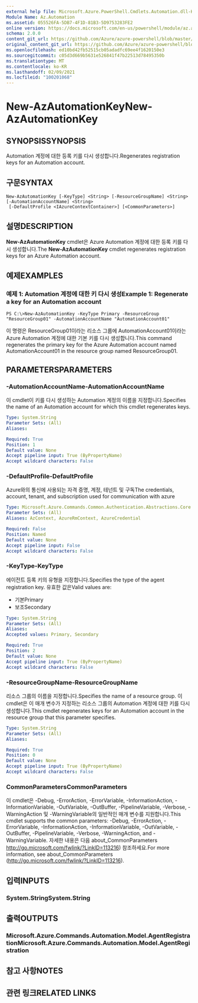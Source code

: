 ```yaml
---
external help file: Microsoft.Azure.PowerShell.Cmdlets.Automation.dll-Help.xml
Module Name: Az.Automation
ms.assetid: 055526FA-5DB7-4F1D-81B3-5D9753283FE2
online version: https://docs.microsoft.com/en-us/powershell/module/az.automation/new-azautomationkey
schema: 2.0.0
content_git_url: https://github.com/Azure/azure-powershell/blob/master/src/Automation/Automation/help/New-AzAutomationKey.md
original_content_git_url: https://github.com/Azure/azure-powershell/blob/master/src/Automation/Automation/help/New-AzAutomationKey.md
ms.openlocfilehash: ed10bd42fb52515cb05adadfc69ee4f1620150e3
ms.sourcegitcommit: c05d3d669b5631e526841f47b22513d78495350b
ms.translationtype: MT
ms.contentlocale: ko-KR
ms.lasthandoff: 02/09/2021
ms.locfileid: "100201068"
---
```

# <span data-ttu-id="90490-101">New-AzAutomationKey</span><span class="sxs-lookup"><span data-stu-id="90490-101">New-AzAutomationKey</span></span>

## <span data-ttu-id="90490-102">SYNOPSIS</span><span class="sxs-lookup"><span data-stu-id="90490-102">SYNOPSIS</span></span>
<span data-ttu-id="90490-103">Automation 계정에 대한 등록 키를 다시 생성합니다.</span><span class="sxs-lookup"><span data-stu-id="90490-103">Regenerates registration keys for an Automation account.</span></span>

## <span data-ttu-id="90490-104">구문</span><span class="sxs-lookup"><span data-stu-id="90490-104">SYNTAX</span></span>

```
New-AzAutomationKey [-KeyType] <String> [-ResourceGroupName] <String> [-AutomationAccountName] <String>
 [-DefaultProfile <IAzureContextContainer>] [<CommonParameters>]
```

## <span data-ttu-id="90490-105">설명</span><span class="sxs-lookup"><span data-stu-id="90490-105">DESCRIPTION</span></span>
<span data-ttu-id="90490-106">**New-AzAutomationKey** cmdlet은 Azure Automation 계정에 대한 등록 키를 다시 생성합니다.</span><span class="sxs-lookup"><span data-stu-id="90490-106">The **New-AzAutomationKey** cmdlet regenerates registration keys for an Azure Automation account.</span></span>

## <span data-ttu-id="90490-107">예제</span><span class="sxs-lookup"><span data-stu-id="90490-107">EXAMPLES</span></span>

### <span data-ttu-id="90490-108">예제 1: Automation 계정에 대한 키 다시 생성</span><span class="sxs-lookup"><span data-stu-id="90490-108">Example 1: Regenerate a key for an Automation account</span></span>
```
PS C:\>New-AzAutomationKey -KeyType Primary -ResourceGroup "ResourceGroup01" -AutomationAccountName "AutomationAccount01"
```

<span data-ttu-id="90490-109">이 명령은 ResourceGroup01이라는 리소스 그룹에 AutomationAccount01이라는 Azure Automation 계정에 대한 기본 키를 다시 생성합니다.</span><span class="sxs-lookup"><span data-stu-id="90490-109">This command regenerates the primary key for the Azure Automation account named AutomationAccount01 in the resource group named ResourceGroup01.</span></span>

## <span data-ttu-id="90490-110">PARAMETERS</span><span class="sxs-lookup"><span data-stu-id="90490-110">PARAMETERS</span></span>

### <span data-ttu-id="90490-111">-AutomationAccountName</span><span class="sxs-lookup"><span data-stu-id="90490-111">-AutomationAccountName</span></span>
<span data-ttu-id="90490-112">이 cmdlet이 키를 다시 생성하는 Automation 계정의 이름을 지정합니다.</span><span class="sxs-lookup"><span data-stu-id="90490-112">Specifies the name of an Automation account for which this cmdlet regenerates keys.</span></span>

```yaml
Type: System.String
Parameter Sets: (All)
Aliases:

Required: True
Position: 1
Default value: None
Accept pipeline input: True (ByPropertyName)
Accept wildcard characters: False
```

### <span data-ttu-id="90490-113">-DefaultProfile</span><span class="sxs-lookup"><span data-stu-id="90490-113">-DefaultProfile</span></span>
<span data-ttu-id="90490-114">Azure와의 통신에 사용되는 자격 증명, 계정, 테넌트 및 구독</span><span class="sxs-lookup"><span data-stu-id="90490-114">The credentials, account, tenant, and subscription used for communication with azure</span></span>

```yaml
Type: Microsoft.Azure.Commands.Common.Authentication.Abstractions.Core.IAzureContextContainer
Parameter Sets: (All)
Aliases: AzContext, AzureRmContext, AzureCredential

Required: False
Position: Named
Default value: None
Accept pipeline input: False
Accept wildcard characters: False
```

### <span data-ttu-id="90490-115">-KeyType</span><span class="sxs-lookup"><span data-stu-id="90490-115">-KeyType</span></span>
<span data-ttu-id="90490-116">에이전트 등록 키의 유형을 지정합니다.</span><span class="sxs-lookup"><span data-stu-id="90490-116">Specifies the type of the agent registration key.</span></span>
<span data-ttu-id="90490-117">유효한 값은</span><span class="sxs-lookup"><span data-stu-id="90490-117">Valid values are:</span></span> 
- <span data-ttu-id="90490-118">기본</span><span class="sxs-lookup"><span data-stu-id="90490-118">Primary</span></span> 
- <span data-ttu-id="90490-119">보조</span><span class="sxs-lookup"><span data-stu-id="90490-119">Secondary</span></span>

```yaml
Type: System.String
Parameter Sets: (All)
Aliases:
Accepted values: Primary, Secondary

Required: True
Position: 2
Default value: None
Accept pipeline input: True (ByPropertyName)
Accept wildcard characters: False
```

### <span data-ttu-id="90490-120">-ResourceGroupName</span><span class="sxs-lookup"><span data-stu-id="90490-120">-ResourceGroupName</span></span>
<span data-ttu-id="90490-121">리소스 그룹의 이름을 지정합니다.</span><span class="sxs-lookup"><span data-stu-id="90490-121">Specifies the name of a resource group.</span></span>
<span data-ttu-id="90490-122">이 cmdlet은 이 매개 변수가 지정하는 리소스 그룹의 Automation 계정에 대한 키를 다시 생성합니다.</span><span class="sxs-lookup"><span data-stu-id="90490-122">This cmdlet regenerates keys for an Automation account in the resource group that this parameter specifies.</span></span>

```yaml
Type: System.String
Parameter Sets: (All)
Aliases:

Required: True
Position: 0
Default value: None
Accept pipeline input: True (ByPropertyName)
Accept wildcard characters: False
```

### <span data-ttu-id="90490-123">CommonParameters</span><span class="sxs-lookup"><span data-stu-id="90490-123">CommonParameters</span></span>
<span data-ttu-id="90490-124">이 cmdlet은 -Debug, -ErrorAction, -ErrorVariable, -InformationAction, -InformationVariable, -OutVariable, -OutBuffer, -PipelineVariable, -Verbose, -WarningAction 및 -WarningVariable의 일반적인 매개 변수를 지원합니다.</span><span class="sxs-lookup"><span data-stu-id="90490-124">This cmdlet supports the common parameters: -Debug, -ErrorAction, -ErrorVariable, -InformationAction, -InformationVariable, -OutVariable, -OutBuffer, -PipelineVariable, -Verbose, -WarningAction, and -WarningVariable.</span></span> <span data-ttu-id="90490-125">자세한 내용은 다음 about_CommonParameters http://go.microsoft.com/fwlink/?LinkID=113216) 참조하세요.</span><span class="sxs-lookup"><span data-stu-id="90490-125">For more information, see about_CommonParameters (http://go.microsoft.com/fwlink/?LinkID=113216).</span></span>

## <span data-ttu-id="90490-126">입력</span><span class="sxs-lookup"><span data-stu-id="90490-126">INPUTS</span></span>

### <span data-ttu-id="90490-127">System.String</span><span class="sxs-lookup"><span data-stu-id="90490-127">System.String</span></span>

## <span data-ttu-id="90490-128">출력</span><span class="sxs-lookup"><span data-stu-id="90490-128">OUTPUTS</span></span>

### <span data-ttu-id="90490-129">Microsoft.Azure.Commands.Automation.Model.AgentRegistration</span><span class="sxs-lookup"><span data-stu-id="90490-129">Microsoft.Azure.Commands.Automation.Model.AgentRegistration</span></span>

## <span data-ttu-id="90490-130">참고 사항</span><span class="sxs-lookup"><span data-stu-id="90490-130">NOTES</span></span>

## <span data-ttu-id="90490-131">관련 링크</span><span class="sxs-lookup"><span data-stu-id="90490-131">RELATED LINKS</span></span>
